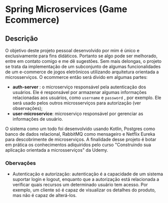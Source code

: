 # Spring Microservices (Game Ecommerce)

## Descrição

O objetivo deste projeto pessoal desenvolvido por mim é único e exclusivamente para fins didáticos. Portanto se algo pode ser melhorado, entre em contato comigo e me dê sugestões. Sem mais delongas, o projeto se trata da implementação de um subconjunto de algumas funcionalidades de um e-commerce de jogos eletrônicos utilizando arquitetura orientada a microsserviços. O ecommerce então será divido em algumas partes:

* **auth-server** : o microserviço responsável pela autenticação dos usuários. Ele é responsável por armazenar algumas informações relacionadas aos usuários, como `username` e `password` , por exemplo. Ele será usado pelos outros microsserviços para autorização (ver observações);
* **user-microservice**: microserviço responsável por gerenciar as informações de usuário.

O sistema como um todo foi desenvolvido usando Kotlin, Postgres como banco de dados relacional, RabbitMQ como mensageiro e Netflix Eureka para descobrimente de microserviços. A finalidade desse projeto é botar em prática os conhecimentos adiquiridos pelo curso "Construindo sua aplicação orientada a microsserviços" da Udemy.

### Obervações

* Autenticação e autorização: autenticação é a capacidade de um sistema suportar login e logout, enquanto que a autorização está relacionada a verificar quais recursos um determinado usuário tem acesso. Por exemplo, um cliente só é capaz de visualizar os detalhes do produto, mas não é capaz de alterá-los.
